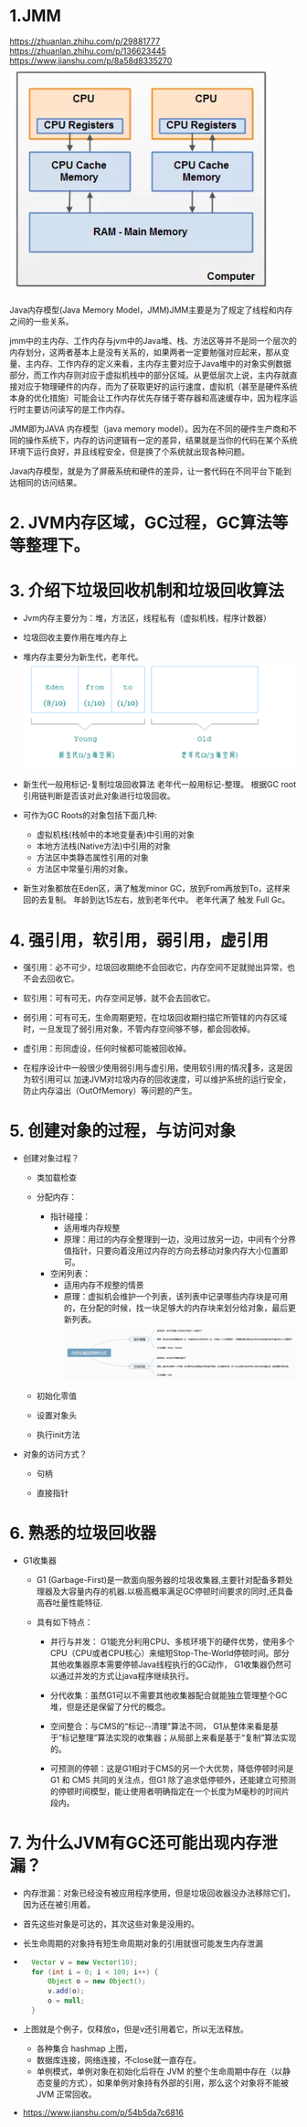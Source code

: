 # 1.JMM
https://zhuanlan.zhihu.com/p/29881777  
https://zhuanlan.zhihu.com/p/136623445  
https://www.jianshu.com/p/8a58d8335270
![](figure/JMM.png)

Java内存模型(Java Memory Model，JMM)JMM主要是为了规定了线程和内存之间的一些关系。

jmm中的主内存、工作内存与jvm中的Java堆、栈、方法区等并不是同一个层次的内存划分，这两者基本上是没有关系的，如果两者一定要勉强对应起来，那从变量、主内存、工作内存的定义来看，主内存主要对应于Java堆中的对象实例数据部分，而工作内存则对应于虚拟机栈中的部分区域。从更低层次上说，主内存就直接对应于物理硬件的内存，而为了获取更好的运行速度，虚拟机（甚至是硬件系统本身的优化措施）可能会让工作内存优先存储于寄存器和高速缓存中，因为程序运行时主要访问读写的是工作内存。

JMM即为JAVA 内存模型（java memory model）。因为在不同的硬件生产商和不同的操作系统下，内存的访问逻辑有一定的差异，结果就是当你的代码在某个系统环境下运行良好，并且线程安全，但是换了个系统就出现各种问题。

Java内存模型，就是为了屏蔽系统和硬件的差异，让一套代码在不同平台下能到达相同的访问结果。

# 2. JVM内存区域，GC过程，GC算法等等整理下。

# 3. 介绍下垃圾回收机制和垃圾回收算法
- Jvm内存主要分为：堆，方法区，线程私有（虚拟机栈，程序计数器）

- 垃圾回收主要作用在堆内存上
- 堆内存主要分为新生代，老年代。
![](figure/JVM.png)
- 新生代一般用标记-复制垃圾回收算法
老年代一般用标记-整理。
根据GC root引用链判断是否该对此对象进行垃圾回收。
- 可作为GC Roots的对象包括下面几种:
    - 虚拟机栈(栈帧中的本地变量表)中引用的对象
    - 本地方法栈(Native方法)中引用的对象
    - 方法区中类静态属性引用的对象
    - 方法区中常量引用的对象。
- 新生对象都放在Eden区，满了触发minor GC，放到From再放到To，这样来回的去复制。
年龄到达15左右，放到老年代中。
老年代满了 触发 Full Gc。

# 4. 强引用，软引用，弱引用，虚引用
- 强引用：必不可少，垃圾回收期绝不会回收它，内存空间不足就抛出异常，也不会去回收它。

- 软引用：可有可无，内存空间足够，就不会去回收它。

- 弱引用：可有可无，生命周期更短，在垃圾回收期扫描它所管辖的内存区域时，一旦发现了弱引用对象，不管内存空间够不够，都会回收掉。

- 虚引用：形同虚设，任何时候都可能被回收掉。
- 在程序设计中⼀般很少使⽤弱引⽤与虚引⽤，使⽤软引⽤的情况᫾多，这是因为软引⽤可以
加速JVM对垃圾内存的回收速度，可以维护系统的运⾏安全，防⽌内存溢出（OutOfMemory）等问题的产⽣。 

# 5. 创建对象的过程，与访问对象
- 创建对象过程？
    - 类加载检查
    
    - 分配内存：
        - 指针碰撞：
            - 适用堆内存规整
            - 原理：用过的内存全整理到一边，没用过放另一边，中间有个分界值指针，只要向着没用过内存的方向去移动对象内存大小位置即可。
        - 空闲列表：
            - 适用内存不规整的情景
            - 原理：虚拟机会维护一个列表，该列表中记录哪些内存块是可用的，在分配的时候，找一块足够大的内存块来划分给对象，最后更新列表。
    ![](figure/jvmnewmemory.png)
        
    - 初始化零值
    - 设置对象头
    - 执行init方法

- 对象的访问方式？
    - 句柄
    
    - 直接指针

# 6. 熟悉的垃圾回收器
- G1收集器
    - G1 (Garbage-First)是⼀款⾯向服务器的垃圾收集器,主要针对配备多颗处理器及⼤容量内存的机器.以极⾼概率满⾜GC停顿时间要求的同时,还具备⾼吞吐量性能特征.

    - 具有如下特点：
        - 并⾏与并发： G1能充分利⽤CPU、多核环境下的硬件优势，使⽤多个CPU（CPU或者CPU核⼼）来缩短Stop-The-World停顿时间。部分其他收集器原本需要停顿Java线程执⾏的GC动作， G1收集器仍然可以通过并发的⽅式让java程序继续执⾏。
        - 分代收集：虽然G1可以不需要其他收集器配合就能独⽴管理整个GC堆，但是还是保留了分代的概念。
        - 空间整合：与CMS的“标记--清理”算法不同， G1从整体来看是基于“标记整理”算法实现的收集器；从局部上来看是基于“复制”算法实现的。
        
        - 可预测的停顿：这是G1相对于CMS的另⼀个⼤优势，降低停顿时间是G1 和 CMS 共同的关注点，但G1 除了追求低停顿外，还能建⽴可预测的停顿时间模型，能让使⽤者明确指定在⼀个⻓度为M毫秒的时间⽚段内。

# 7. 为什么JVM有GC还可能出现内存泄漏？
- 内存泄漏：对象已经没有被应用程序使用，但是垃圾回收器没办法移除它们，因为还在被引用着。

- 首先这些对象是可达的，其次这些对象是没用的。

- 长生命周期的对象持有短生命周期对象的引用就很可能发生内存泄漏

- ```java
    Vector v = new Vector(10);
    for (int i = 0; i < 100; i++) {
        Object o = new Object();
        v.add(o);
        o = null;
    }
    ```
- 上图就是个例子，仅释放o，但是v还引用着它，所以无法释放。
    - 各种集合 hashmap 上图，
    - 数据库连接，网络连接，不close就一直存在。
    - 单例模式，单例对象在初始化后将在 JVM 的整个生命周期中存在（以静态变量的方式），如果单例对象持有外部的引用，那么这个对象将不能被 JVM 正常回收。

- https://www.jianshu.com/p/54b5da7c6816